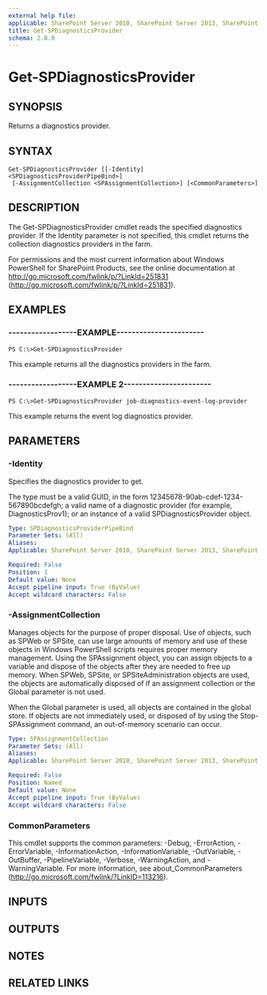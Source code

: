 ```yaml
---
external help file: 
applicable: SharePoint Server 2010, SharePoint Server 2013, SharePoint Server 2016, SharePoint Server 2019
title: Get-SPDiagnosticsProvider
schema: 2.0.0
---
```


# Get-SPDiagnosticsProvider

## SYNOPSIS

Returns a diagnostics provider.



## SYNTAX

```
Get-SPDiagnosticsProvider [[-Identity] <SPDiagnosticsProviderPipeBind>]
 [-AssignmentCollection <SPAssignmentCollection>] [<CommonParameters>]
```

## DESCRIPTION
The Get-SPDiagnosticsProvider cmdlet reads the specified diagnostics provider.
If the Identity parameter is not specified, this cmdlet returns the collection diagnostics providers in the farm.

For permissions and the most current information about Windows PowerShell for SharePoint Products, see the online documentation at http://go.microsoft.com/fwlink/p/?LinkId=251831 (http://go.microsoft.com/fwlink/p/?LinkId=251831).

## EXAMPLES

### ------------------EXAMPLE----------------------- 
```
PS C:\>Get-SPDiagnosticsProvider
```

This example returns all the diagnostics providers in the farm.

### ------------------EXAMPLE 2----------------------- 
```
PS C:\>Get-SPDiagnosticsProvider job-diagnostics-event-log-provider
```

This example returns the event log diagnostics provider.

## PARAMETERS

### -Identity
Specifies the diagnostics provider to get.

The type must be a valid GUID, in the form 12345678-90ab-cdef-1234-567890bcdefgh; a valid name of a diagnostic provider (for example, DiagnosticsProv1); or an instance of a valid SPDiagnosticsProvider object.

```yaml
Type: SPDiagnosticsProviderPipeBind
Parameter Sets: (All)
Aliases: 
Applicable: SharePoint Server 2010, SharePoint Server 2013, SharePoint Server 2016, SharePoint Server 2019

Required: False
Position: 1
Default value: None
Accept pipeline input: True (ByValue)
Accept wildcard characters: False
```

### -AssignmentCollection
Manages objects for the purpose of proper disposal.
Use of objects, such as SPWeb or SPSite, can use large amounts of memory and use of these objects in Windows PowerShell scripts requires proper memory management.
Using the SPAssignment object, you can assign objects to a variable and dispose of the objects after they are needed to free up memory.
When SPWeb, SPSite, or SPSiteAdministration objects are used, the objects are automatically disposed of if an assignment collection or the Global parameter is not used.

When the Global parameter is used, all objects are contained in the global store.
If objects are not immediately used, or disposed of by using the Stop-SPAssignment command, an out-of-memory scenario can occur.

```yaml
Type: SPAssignmentCollection
Parameter Sets: (All)
Aliases: 
Applicable: SharePoint Server 2010, SharePoint Server 2013, SharePoint Server 2016, SharePoint Server 2019

Required: False
Position: Named
Default value: None
Accept pipeline input: True (ByValue)
Accept wildcard characters: False
```

### CommonParameters
This cmdlet supports the common parameters: -Debug, -ErrorAction, -ErrorVariable, -InformationAction, -InformationVariable, -OutVariable, -OutBuffer, -PipelineVariable, -Verbose, -WarningAction, and -WarningVariable. For more information, see about_CommonParameters (http://go.microsoft.com/fwlink/?LinkID=113216).

## INPUTS

## OUTPUTS

## NOTES

## RELATED LINKS

